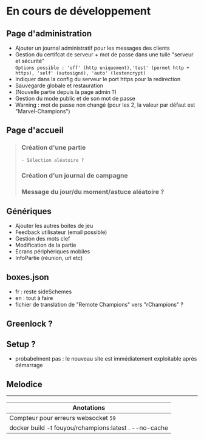 # En cours de développement


## Page d'administration
 - Ajouter un journal administratif pour les messages des clients
 - Gestion du certifcat de serveur + mot de passe dans une tuile "serveur et sécurité"  
   ```Options possible : 'off' (http uniquement),'test' (permet http + https), 'self' (autosigné), 'auto' (lestencrypt)```
 - Indiquer dans la config du serveur le port https pour la redirection
 - Sauvegarde globale et restauration
 - (Nouvelle partie depuis la page admin ?)
 - Gestion du mode public et de son mot de passe
 - Warning : mot de passe non changé (pour les 2, la valeur par défaut est "Marvel-Champions")

## Page d'accueil
>    ### Création d'une partie
>     - Sélection aléatoire ?
>    ### Création d'un journal de campagne  
>    ### Message du jour/du moment/astuce aléatoire ?

## Génériques
 - Ajouter les autres boites de jeu
 - Feedback utilisateur (email possible)
 - Gestion des mots clef
 - Modification de la partie
 - Ecrans périphériques mobiles
 - InfoPartie (réunion, url etc)

## boxes.json
 - fr : reste sideSchemes
 - en : tout à faire
 - fichier de translation de "Remote Champions" vers "rChampions" ?

## Greenlock ?
 
## Setup ?
 - probabelment pas : le nouveau site est immédiatement exploitable après démarrage

## Melodice

---

| Anotations |
| --- |
| Compteur pour erreurs websocket  ```59``` |
| docker build -t fouyou/rchampions:latest . --no-cache |